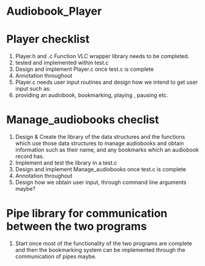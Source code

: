 # Audiobook_Player

# Player checklist
1. Player.h and .c Function VLC wrapper library needs to be completed.
2. tested and implemented within test.c
3. Design and implement Player.c once test.c is complete
4. Annotation throughout
5. Player.c needs user input routines and design how we intend to get user input such as:
  1. providing an audiobook, bookmarking, playing , pausing etc.
  
  
# Manage_audiobooks checlist
1. Design & Create the library of the data structures and the functions which use those data structures to manage audiobooks and obtain
information such as their name, and any bookmarks which an audiobook record has.
2. Implement and test the library in a test.c
3. Design and implement Manage_audiobooks once test.c is complete
4. Annotation throughout
5. Design how we obtain user input, through command line arguments maybe?


# Pipe library for communication between the two programs

1. Start once most of the functionality of the two programs are complete and then the bookmarking system can be implemented through
the communication of pipes maybe.
